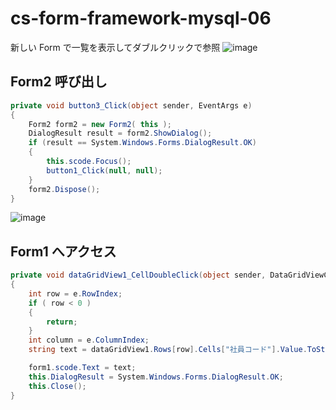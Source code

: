 # cs-form-framework-mysql-06
新しい Form で一覧を表示してダブルクリックで参照
![image](https://user-images.githubusercontent.com/1501327/129149962-ae94a4a9-4eb2-47c4-9af6-6d567ff0a04e.png)
## Form2 呼び出し
```cs
private void button3_Click(object sender, EventArgs e)
{
    Form2 form2 = new Form2( this );
    DialogResult result = form2.ShowDialog();
    if (result == System.Windows.Forms.DialogResult.OK)
    {
        this.scode.Focus();
        button1_Click(null, null);
    }
    form2.Dispose();
}
```

![image](https://user-images.githubusercontent.com/1501327/129150025-666d7475-2f2e-4db8-8647-23a16a717aaf.png)
## Form1 へアクセス
```cs
private void dataGridView1_CellDoubleClick(object sender, DataGridViewCellEventArgs e)
{
    int row = e.RowIndex;
    if ( row < 0 )
    {
        return;
    }
    int column = e.ColumnIndex;
    string text = dataGridView1.Rows[row].Cells["社員コード"].Value.ToString();

    form1.scode.Text = text;
    this.DialogResult = System.Windows.Forms.DialogResult.OK;
    this.Close();
}
```
